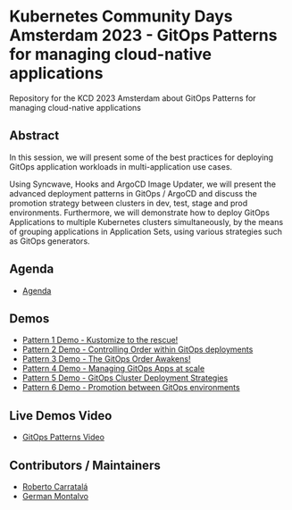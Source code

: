 # Kubernetes Community Days Amsterdam 2023 - GitOps Patterns for managing cloud-native applications

Repository for the KCD 2023 Amsterdam about GitOps Patterns for managing cloud-native applications

## Abstract

In this session, we will present some of the best practices for deploying GitOps application workloads in multi-application use cases.

Using Syncwave, Hooks and ArgoCD Image Updater, we will present the advanced deployment patterns in GitOps / ArgoCD and discuss the promotion strategy between clusters in dev, test, stage and prod environments. Furthermore, we will demonstrate how to deploy GitOps Applications to multiple Kubernetes clusters simultaneously, by the means of grouping applications in Application Sets, using various strategies such as GitOps generators.

## Agenda

* [Agenda](./docs/agenda.md)

## Demos

* [Pattern 1 Demo - Kustomize to the rescue!](./demos/pattern1/README.md)
* [Pattern 2 Demo - Controlling Order within GitOps deployments](./demos/pattern2/README.md)
* [Pattern 3 Demo - The GitOps Order Awakens!](./demos/pattern3/README.md)
* [Pattern 4 Demo - Managing GitOps Apps at scale](./demos/pattern4/README.md)
* [Pattern 5 Demo - GitOps Cluster Deployment Strategies](./demos/pattern5/README.md)
* [Pattern 6 Demo - Promotion between GitOps environments](./demos/pattern6/README.md)

## Live Demos Video

* [GitOps Patterns Video](https://www.youtube.com/playlist?list=PLKXNoUxsG626IDRP-9r18FnOrgnukeEW4)

## Contributors / Maintainers

* [Roberto Carratalá](github.com/rcarrata)
* [German Montalvo](github.com/gmontalvoy)
